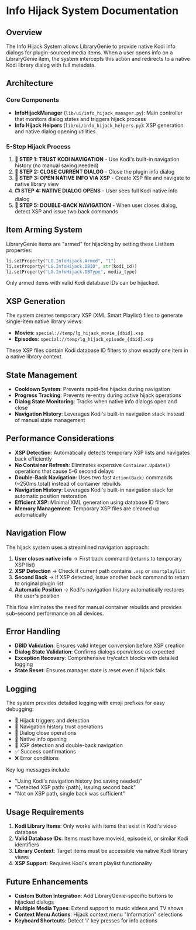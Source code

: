 
# Info Hijack System Documentation

## Overview

The Info Hijack System allows LibraryGenie to provide native Kodi info dialogs for plugin-sourced media items. When a user opens info on a LibraryGenie item, the system intercepts this action and redirects to a native Kodi library dialog with full metadata.

## Architecture

### Core Components

- **InfoHijackManager** (`lib/ui/info_hijack_manager.py`): Main controller that monitors dialog states and triggers hijack process
- **Info Hijack Helpers** (`lib/ui/info_hijack_helpers.py`): XSP generation and native dialog opening utilities

### 5-Step Hijack Process

1. **💾 STEP 1: TRUST KODI NAVIGATION** - Use Kodi's built-in navigation history (no manual saving needed)
2. **🚪 STEP 2: CLOSE CURRENT DIALOG** - Close the plugin info dialog
3. **🚀 STEP 3: OPEN NATIVE INFO VIA XSP** - Create XSP file and navigate to native library view
4. **📺 STEP 4: NATIVE DIALOG OPENS** - User sees full Kodi native info dialog
5. **🔄 STEP 5: DOUBLE-BACK NAVIGATION** - When user closes dialog, detect XSP and issue two back commands

## Item Arming System

LibraryGenie items are "armed" for hijacking by setting these ListItem properties:

```python
li.setProperty("LG.InfoHijack.Armed", "1")
li.setProperty("LG.InfoHijack.DBID", str(kodi_id))
li.setProperty("LG.InfoHijack.DBType", media_type)
```

Only armed items with valid Kodi database IDs can be hijacked.

## XSP Generation

The system creates temporary XSP (XML Smart Playlist) files to generate single-item native library views:

- **Movies**: `special://temp/lg_hijack_movie_{dbid}.xsp`
- **Episodes**: `special://temp/lg_hijack_episode_{dbid}.xsp`

These XSP files contain Kodi database ID filters to show exactly one item in a native library context.

## State Management

- **Cooldown System**: Prevents rapid-fire hijacks during navigation
- **Progress Tracking**: Prevents re-entry during active hijack operations  
- **Dialog State Monitoring**: Tracks when native info dialogs open and close
- **Navigation History**: Leverages Kodi's built-in navigation stack instead of manual state management

## Performance Considerations

- **XSP Detection**: Automatically detects temporary XSP lists and navigates back efficiently
- **No Container Refresh**: Eliminates expensive `Container.Update()` operations that cause 5-6 second delays
- **Double-Back Navigation**: Uses two fast `Action(Back)` commands (~250ms total) instead of container rebuilds
- **Navigation History**: Leverages Kodi's built-in navigation stack for automatic position restoration
- **Efficient XSP**: Minimal XML generation using database ID filters
- **Memory Management**: Temporary XSP files are cleaned up automatically

## Navigation Flow

The hijack system uses a streamlined navigation approach:

1. **User closes native info** → First back command (returns to temporary XSP list)
2. **XSP Detection** → Check if current path contains `.xsp` or `smartplaylist`
3. **Second Back** → If XSP detected, issue another back command to return to original plugin list
4. **Automatic Position** → Kodi's navigation history automatically restores the user's position

This flow eliminates the need for manual container rebuilds and provides sub-second performance on all devices.

## Error Handling

- **DBID Validation**: Ensures valid integer conversion before XSP creation
- **Dialog State Validation**: Confirms dialogs open/close as expected
- **Exception Recovery**: Comprehensive try/catch blocks with detailed logging
- **State Reset**: Ensures manager state is reset even if hijack fails

## Logging

The system provides detailed logging with emoji prefixes for easy debugging:

- 🎯 Hijack triggers and detection
- 💾 Navigation history trust operations  
- 🚪 Dialog close operations
- 🚀 Native info opening
- 🔄 XSP detection and double-back navigation
- ✅ Success confirmations
- ❌ Error conditions

Key log messages include:
- "Using Kodi's navigation history (no saving needed)"
- "Detected XSP path: {path}, issuing second back"
- "Not on XSP path, single back was sufficient"

## Usage Requirements

1. **Kodi Library Items**: Only works with items that exist in Kodi's video database
2. **Valid Database IDs**: Items must have movieid, episodeid, or similar Kodi identifiers
3. **Library Context**: Target items must be accessible via native Kodi library views
4. **XSP Support**: Requires Kodi's smart playlist functionality

## Future Enhancements

- **Custom Button Integration**: Add LibraryGenie-specific buttons to hijacked dialogs
- **Multiple Media Types**: Extend support to music videos and TV shows
- **Context Menu Actions**: Hijack context menu "Information" selections
- **Keyboard Shortcuts**: Detect 'i' key presses for info actions
